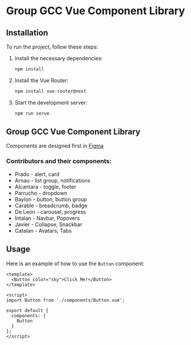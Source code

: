 # Group GCC Vue Component Library

## Installation

To run the project, follow these steps:

1. Install the necessary dependencies:
    ```sh
    npm install
    ```

2. Install the Vue Router:
    ```sh
    npm install vue-router@next
    ```

3. Start the development server:
    ```sh
    npm run serve
    ```

## Group GCC Vue Component Library

Components are designed first in [Figma](https://www.figma.com/design/ncwy7ApKxRjGVoSGXWzJtd/Group-GCC---Vue-Component?node-id=0%3A1&t=CpWt0zb9bafTsA9r-1)

### Contributors and their components:

- Prado - alert, card
- Arnau - list group, notifications
- Alcantara - toggle, footer
- Parrucho - dropdown
- Baylon - button, button group
- Carable - breadcrumb, badge
- De Leon - carousel, progress
- Intalan - Navbar, Popovers
- Javier - Collapse, Snackbar
- Catalan - Avatars, Tabs

## Usage

Here is an example of how to use the `Button` component:

```vue
<template>
  <Button color="sky">Click Me!</Button>
</template>

<script>
import Button from './components/Button.vue';

export default {
  components: {
    Button
  }
};
</script>


